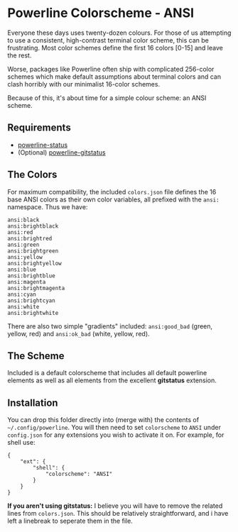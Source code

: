 # Powerline Colorscheme - ANSI

Everyone these days uses twenty-dozen colours. For those of us attempting to use a consistent, high-contrast terminal color scheme, this can be frustrating. Most color schemes define the first 16 colors [0-15] and leave the rest.

Worse, packages like Powerline often ship with complicated 256-color schemes which make default assumptions about terminal colors and can clash horribly with our minimalist 16-color schemes.

Because of this, it's about time for a simple colour scheme: an ANSI scheme.

## Requirements
- [powerline-status](https://github.com/powerline/powerline)
- (Optional) [powerline-gitstatus](https://github.com/jaspernbrouwer/powerline-gitstatus)

## The Colors

For maximum compatibility, the included `colors.json` file defines the 16 base ANSI colors as their own color variables, all prefixed with the `ansi:` namespace. Thus we have:

```
ansi:black
ansi:brightblack
ansi:red
ansi:brightred
ansi:green
ansi:brightgreen
ansi:yellow
ansi:brightyellow
ansi:blue
ansi:brightblue
ansi:magenta
ansi:brightmagenta
ansi:cyan
ansi:brightcyan
ansi:white
ansi:brightwhite
```

There are also two simple "gradients" included: `ansi:good_bad` (green, yellow, red) and `ansi:ok_bad` (white, yellow, red).

## The Scheme

Included is a default colorscheme that includes all default powerline elements as well as all elements from the excellent **gitstatus** extension.

## Installation

You can drop this folder directly into (merge with) the contents of `~/.config/powerline`. You will then need to set `colorscheme` to `ANSI` under `config.json` for any extensions you wish to activate it on. For example, for shell use:

```
{
	"ext": {
		"shell": {
			"colorscheme": "ANSI"
		}
	}
}
```

**If you aren't using gitstatus:** I believe you will have to remove the related lines from `colors.json`. This should be relatively straightforward, and i have left a linebreak to seperate them in the file.